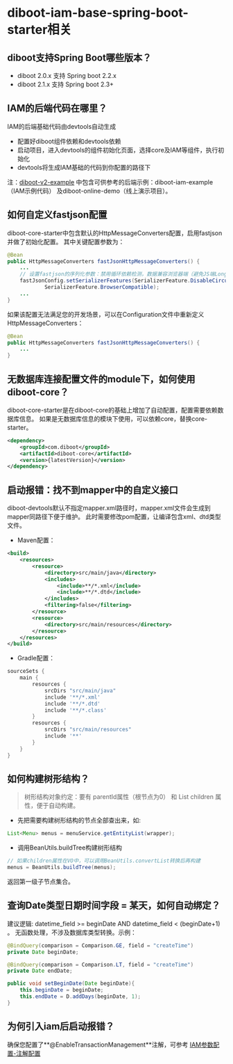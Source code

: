 # diboot-iam-base-spring-boot-starter相关

## diboot支持Spring Boot哪些版本？
* diboot 2.0.x 支持 Spring boot 2.2.x
* diboot 2.1.x 支持 Spring boot 2.3+

## IAM的后端代码在哪里？
IAM的后端基础代码由devtools自动生成
* 配置好diboot组件依赖和devtools依赖
* 启动项目，进入devtools的组件初始化页面，选择core及IAM等组件，执行初始化
* devtools将生成IAM基础的代码到你配置的路径下

注：[diboot-v2-example](https://github.com/dibo-software/diboot-v2-example) 中包含可供参考的后端示例：diboot-iam-example（IAM示例代码）
及diboot-online-demo（线上演示项目）。

## 如何自定义fastjson配置
diboot-core-starter中包含默认的HttpMessageConverters配置，启用fastjson并做了初始化配置。
其中关键配置参数为：
~~~java
@Bean
public HttpMessageConverters fastJsonHttpMessageConverters() {
    ...
    // 设置fastjson的序列化参数：禁用循环依赖检测，数据兼容浏览器端（避免JS端Long精度丢失问题）
    fastJsonConfig.setSerializerFeatures(SerializerFeature.DisableCircularReferenceDetect,
            SerializerFeature.BrowserCompatible);
    ...
}
~~~
如果该配置无法满足您的开发场景，可以在Configuration文件中重新定义HttpMessageConverters：
~~~java
@Bean
public HttpMessageConverters fastJsonHttpMessageConverters() {
    ...
}
~~~

## 无数据库连接配置文件的module下，如何使用diboot-core？
diboot-core-starter是在diboot-core的基础上增加了自动配置，配置需要依赖数据库信息。
如果是无数据库信息的模块下使用，可以依赖core，替换core-starter。
~~~xml
<dependency>
    <groupId>com.diboot</groupId>
    <artifactId>diboot-core</artifactId>
    <version>{latestVersion}</version>
</dependency>
~~~

## 启动报错：找不到mapper中的自定义接口
diboot-devtools默认不指定mapper.xml路径时，mapper.xml文件会生成到mapper同路径下便于维护。
此时需要修改pom配置，让编译包含xml、dtd类型文件。
* Maven配置：
~~~xml
<build>
    <resources>
        <resource>
            <directory>src/main/java</directory>
            <includes>
                <include>**/*.xml</include>
                <include>**/*.dtd</include>
            </includes>
            <filtering>false</filtering>
        </resource>
        <resource>
            <directory>src/main/resources</directory>
        </resource>
    </resources>
</build>
~~~
* Gradle配置：
```groovy
sourceSets {
    main {
        resources {
            srcDirs "src/main/java"
            include '**/*.xml'
            include '**/*.dtd'
            include '**/*.class'
        }
        resources {
            srcDirs "src/main/resources"
            include '**'
        }
    }
}
```

## 如何构建树形结构？
> 树形结构对象约定：要有 parentId属性（根节点为0） 和 List children 属性，便于自动构建。
* 先把需要构建树形结构的节点全部查出来，如:
~~~java
List<Menu> menus = menuService.getEntityList(wrapper);
~~~
* 调用BeanUtils.buildTree构建树形结构
~~~java
// 如果children属性在VO中，可以调用BeanUtils.convertList转换后再构建
menus = BeanUtils.buildTree(menus);
~~~
返回第一级子节点集合。

## 查询Date类型日期时间字段 = 某天，如何自动绑定？
建议逻辑: datetime_field >= beginDate AND datetime_field < (beginDate+1) 。
无函数处理，不涉及数据库类型转换。示例：
~~~java
@BindQuery(comparison = Comparison.GE, field = "createTime")
private Date beginDate;

@BindQuery(comparison = Comparison.LT, field = "createTime")
private Date endDate;

public void setBeginDate(Date beginDate){
    this.beginDate = beginDate;
    this.endDate = D.addDays(beginDate, 1);
}
~~~



## 为何引入iam后启动报错？
确保您配置了**@EnableTransactionManagement**注解，可参考 [IAM参数配置-注解配置](/guide/diboot-iam/开始使用.html#_2、参数配置：)


